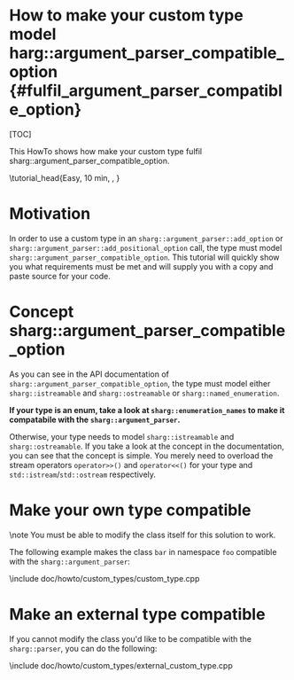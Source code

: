 # How to make your custom type model harg::argument_parser_compatible_option {#fulfil_argument_parser_compatible_option}

[TOC]

This HowTo shows how make your custom type fulfil sharg::argument_parser_compatible_option.

\tutorial_head{Easy, 10 min, , }

# Motivation

In order to use a custom type in an `sharg::argument_parser::add_option` or
`sharg::argument_parser::add_positional_option` call, the type must model `sharg::argument_parser_compatible_option`.
This tutorial will quickly show you what requirements must be met and will supply you with a copy and paste source
for your code.

# Concept sharg::argument_parser_compatible_option

As you can see in the API documentation of `sharg::argument_parser_compatible_option`, the type must model either
`sharg::istreamable` and `sharg::ostreamable` or `sharg::named_enumeration`.

**If your type is an enum, take a look at `sharg::enumeration_names` to make it compatabile with the
`sharg::argument_parser`.**

Otherwise, your type needs to model `sharg::istreamable` and `sharg::ostreamable`.
If you take a look at the concept in the documentation, you can see that the concept is simple. You merely need to
overload the stream operators `operator>>()` and `operator<<()` for your type and `std::istream`/`std::ostream`
respectively.

# Make your own type compatible

\note You must be able to modify the class itself for this solution to work.

The following example makes the class `bar` in namespace `foo` compatible with the `sharg::argument_parser`:

\include doc/howto/custom_types/custom_type.cpp

# Make an external type compatible

If you cannot modify the class you'd like to be compatible with the `sharg::parser`, you can do the following:

\include doc/howto/custom_types/external_custom_type.cpp
